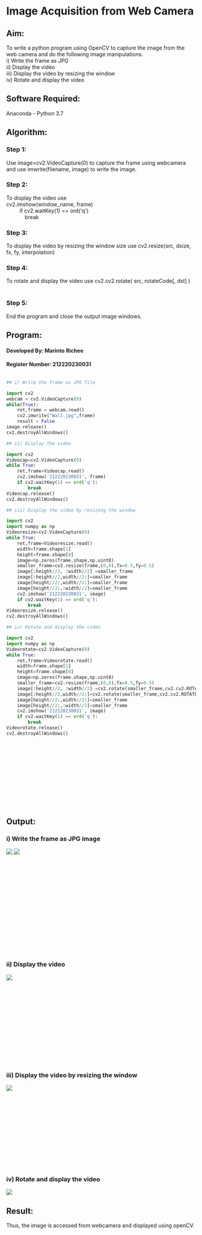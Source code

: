 # Image Acquisition from Web Camera

## Aim:

To write a python program using OpenCV to capture the image from the web camera and do the following image manipulations.
<br/>i) Write the frame as JPG
<br/>ii) Display the video
<br/>iii) Display the video by resizing the window
<br/>iv) Rotate and display the video

## Software Required:

Anaconda - Python 3.7

## Algorithm:

### Step 1:
Use image=cv2.VideoCapture(0) to capture the frame using webcamera and use imwrite(filename, image) to write the image.
### Step 2:
To display the video use<br/>cv2.imshow(window_name, frame)<br/>&ensp;&ensp;&ensp;&ensp;&ensp;if cv2.waitKey(1) == ord('q')<br/>&ensp;&ensp;&ensp;&ensp;&ensp;&ensp;&ensp;break
### Step 3:
To display the video by resizing the window size use cv2.resize(src, dsize, fx, fy, interpolation)
### Step 4:
To rotate and display the video use cv2.cv2.rotate( src, rotateCode[, dst] )
<br><br>
### Step 5:
End the program and close the output image windows.

## Program:
#### Developed By: Marinto Richee
#### Register Number: 212220230031
```Python 

## i) Write the frame as JPG file

import cv2
webcam = cv2.VideoCapture(0)
while(True):
    ret,frame = webcam.read()
    cv2.imwrite("Wall.jpg",frame)
    result = False
image.release()
cv2.destroyAllWindows()

## ii) Display the video

import cv2
Videocap=cv2.VideoCapture(0)
while True:
    ret,frame=Videocap.read()
    cv2.imshow('212220230031', frame)
    if cv2.waitKey(1) == ord('q'):
        break
Videocap.release()
cv2.destroyAllWindows()

## iii) Display the video by resizing the window

import cv2
import numpy as np
Videoresize=cv2.VideoCapture(0)
while True:
    ret,frame=Videoresize.read()
    width=frame.shape[1]
    height=frame.shape[0]
    image=np.zeros(frame.shape,np.uint8)
    smaller_frame=cv2.resize(frame,(0,0),fx=0.5,fy=0.5)
    image[:height//2, :width//2] =smaller_frame
    image[:height//2,width//2:]=smaller_frame
    image[height//2:,width//2:]=smaller_frame
    image[height//2:,:width//2]=smaller_frame
    cv2.imshow('212220230031', image)
    if cv2.waitKey(1) == ord('q'):
        break
Videoresize.release()
cv2.destroyAllWindows()

## iv) Rotate and display the video

import cv2
import numpy as np
Videorotate=cv2.VideoCapture(0)
while True:
    ret,frame=Videorotate.read()
    width=frame.shape[1]
    height=frame.shape[0]
    image=np.zeros(frame.shape,np.uint8)
    smaller_frame=cv2.resize(frame,(0,0),fx=0.5,fy=0.5)
    image[:height//2, :width//2] =cv2.rotate(smaller_frame,cv2.cv2.ROTATE_180)
    image[:height//2,width//2:]=cv2.rotate(smaller_frame,cv2.cv2.ROTATE_180)
    image[height//2:,width//2:]=smaller_frame
    image[height//2:,:width//2]=smaller_frame
    cv2.imshow('212220230031', image)
    if cv2.waitKey(1) == ord('q'):
        break
Videorotate.release()
cv2.destroyAllWindows()

```
<br><br><br><br><br><br><br><br><br><br>
## Output:

### i) Write the frame as JPG image
![](images/img1.png)
![](images/img2.png)
<br><br><br><br><br><br><br><br><br><br><br><br><br><br><br><br>

### ii) Display the video
![](images/img3.png)

<br><br><br><br><br><br><br><br><br><br><br><br>
### iii) Display the video by resizing the window
![](images/img4.png)

<br><br><br><br><br><br><br><br><br><br><br>
### iv) Rotate and display the video
![](images/img5.png)

## Result:
Thus, the image is accessed from webcamera and displayed using openCV.
